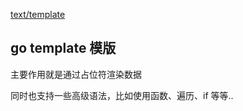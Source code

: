 
[text/template](https://pkg.go.dev/text/template@go1.23.4#pkg-overview)

## go template 模版
主要作用就是通过占位符渲染数据

同时也支持一些高级语法，比如使用函数、遍历、if 等等..

